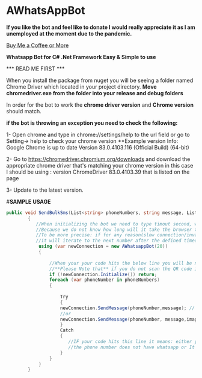 # AWhatsAppBot

**If you like the bot and feel like to donate I would really appreciate it as I am unemployed at the moment due to the pandemic.**

[Buy Me a Coffee or More](https://www.buymeacoffee.com/AsmG)

**Whatsapp Bot for C# .Net Framework  Easy & Simple to use**

*** READ ME FIRST ***

When you install the package from nuget you will be seeing a folder named Chrome Driver which located in your project directory.
**Move chromedriver.exe from the folder into your release and debug folders** 


In order for the bot to work the **chrome driver version** and  **Chrome version** should match.

**if the bot is throwing an exception you need to check the following:**

1- Open chrome and type in chrome://settings/help to the url field or go to Setting-> help to check your chrome version
**Example version Info:
Google Chrome is up to date
Version 83.0.4103.116 (Official Build) (64-bit)

2- Go to https://chromedriver.chromium.org/downloads and download the appropriate chrome driver that's matching your chrome version
in this case I should be using : version ChromeDriver 83.0.4103.39 that is listed on the page

3- Update to the latest version.

#**SAMPLE USAGE**

```csharp
public void SendBulkSms(List<string> phoneNumbers, string message, List<string> imagePaths )
        {
           //When initializing the bot we need to type timout second, we need parameter 
           //Because we do not know how long will it take the browser to load all the elements required for the bot to work
           //To be more precise: if for any reason(slow connection/invalid phone number etc) the bot will not send the message to a specific number
           //it will iterate to the next number after the defined timeout seconds 20 in this case.
            using (var newConnection = new AWhatsappBot(20)) 
            {
            
                //When your your code hits the below line you will be needing to scan the QR code through your mobile to open web whatsapp.
                //**Please Note that** if you do not scan the QR code in defined timeout second, it will return.
                if (!newConnection.Initialize()) return;   
                foreach (var phoneNumber in phoneNumbers)
                {
                   
                    Try
                    {
                    newConnection.SendMessage(phoneNumber,message); // send message
                    //or
                    newConnection.SendMessage(phoneNumber, message,imagePaths); // send images   ( directory path will be given here.
                    }
                    Catch
                    {
                       //IF your code hits this line it means: either you have an invalid phone number, 
                       //the phone number does not have whatsapp or It failed because of the slow internet connection
                    }
                }
            }
        }
 ```
